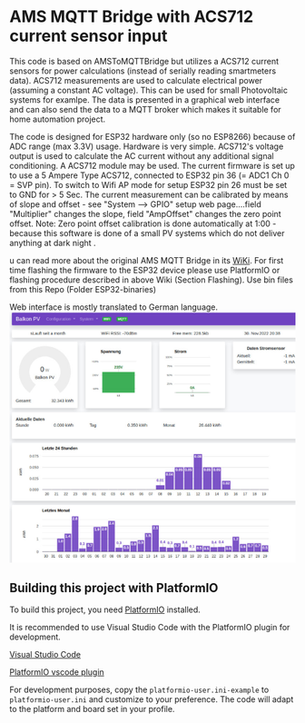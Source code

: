 # AMS MQTT Bridge with ACS712 current sensor input
This code is based on AMSToMQTTBridge but utilizes a ACS712 current sensors for power calculations (instead of serially reading smartmeters data). ACS712 measurements are used to calculate electrical power (assuming a constant AC voltage). This can be used for small Photovoltaic systems for examlpe. The data is presented in a graphical web interface and can also send the data to a MQTT broker which makes it suitable for home automation project. 

The code is designed for ESP32 hardware only (so no ESP8266) because of ADC range (max 3.3V) usage. 
Hardware is very simple. 
ACS712's voltage output is used to calculate the AC current without any additional signal conditioning.
A ACS712 module may be used.
The current firmware is set up to use a 5 Ampere Type ACS712, connected to ESP32 pin 36 (= ADC1 Ch 0 = SVP pin). To switch to Wifi AP mode for setup ESP32 pin 26 must be set to GND for > 5 Sec. 
The current measurement can be calibrated by means of slope and offset - see "System --> GPIO" setup web page....field "Multiplier" changes the slope, field "AmpOffset" changes the zero point offset. 
Note: Zero point offset calibration is done automatically at 1:00 - because this software is done of a small PV systems which do not deliver anything at dark night .

u can read more about the original AMS MQTT Bridge in its [WiKi](https://github.com/gskjold/AmsToMqttBridge/wiki). 
For first time flashing the firmware to the ESP32 device please use PlatformIO or flashing procedure described in above Wiki (Section Flashing). Use bin files from this Repo (Folder ESP32-binaries)

Web interface is mostly translated to German language.
<img src="webui.png">


## Building this project with PlatformIO
To build this project, you need [PlatformIO](https://platformio.org/) installed.

It is recommended to use Visual Studio Code with the PlatformIO plugin for development.

[Visual Studio Code](https://code.visualstudio.com/download)

[PlatformIO vscode plugin](https://platformio.org/install/ide?install=vscode)

For development purposes, copy the ```platformio-user.ini-example``` to ```platformio-user.ini``` and customize to your preference. The code will adapt to the platform and board set in your profile.

